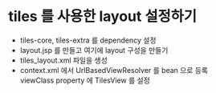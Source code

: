 # tiles 를 사용한 layout 설정하기
* tiles-core, tiles-extra 를 dependency 설정
* layout.jsp 를 만들고 여기에 layout 구성을 만들기
* tiles_layout.xml 파일을 생성
* context.xml 에서 UrlBasedViewResolver 를 bean 으로 등록  
  viewClass property 에 TilesView 를 설정